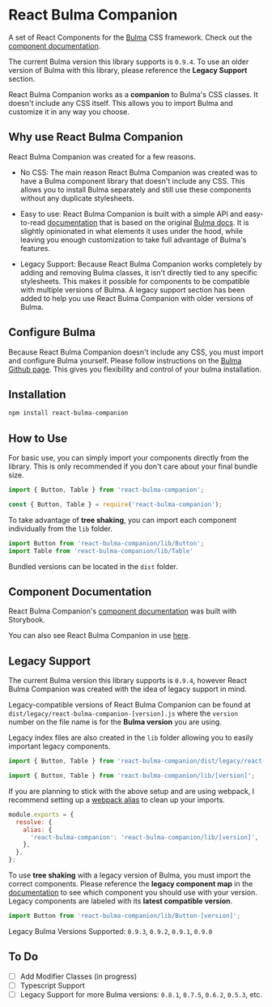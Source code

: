 # React Bulma Companion

A set of React Components for the [Bulma](http://bulma.io/) CSS framework. Check out the [component documentation](http://react-bulma-companion.surge.sh/).

The current Bulma version this library supports is `0.9.4`. To use an older version of Bulma with this library, please reference the **Legacy Support** section.

React Bulma Companion works as a **companion** to Bulma's CSS classes. It doesn't include any CSS itself. This allows you to import Bulma and customize it in any way you choose.

## Why use React Bulma Companion

React Bulma Companion was created for a few reasons.

- No CSS: The main reason React Bulma Companion was created was to have a Bulma component library that doesn't include any CSS. This allows you to install Bulma separately and still use these components without any duplicate stylesheets.

- Easy to use: React Bulma Companion is built with a simple API and easy-to-read [documentation](http://react-bulma-companion.surge.sh/) that is based on the original [Bulma docs](https://bulma.io/documentation/). It is slightly opinionated in what elements it uses under the hood, while leaving you enough customization to take full advantage of Bulma's features.

- Legacy Support: Because React Bulma Companion works completely by adding and removing Bulma classes, it isn't directly tied to any specific stylesheets. This makes it possible for components to be compatible with multiple versions of Bulma. A legacy support section has been added to help you use React Bulma Companion with older versions of Bulma.

## Configure Bulma

Because React Bulma Companion doesn't include any CSS, you must import and configure Bulma yourself. Please follow instructions on the [Bulma Github page](https://github.com/jgthms/bulma). This gives you flexibility and control of your bulma installation.

## Installation

```bash
npm install react-bulma-companion
```

## How to Use

For basic use, you can simply import your components directly from the library. This is only recommended if you don't care about your final bundle size.

```javascript
import { Button, Table } from 'react-bulma-companion';

const { Button, Table } = require('react-bulma-companion');
```

To take advantage of **tree shaking**, you can import each component individually from the `lib` folder.

```javascript
import Button from 'react-bulma-companion/lib/Button';
import Table from 'react-bulma-companion/lib/Table'
```

Bundled versions can be located in the `dist` folder.

## Component Documentation

React Bulma Companion's [component documentation](http://react-bulma-companion.surge.sh/) was built with Storybook.

You can also see React Bulma Companion in use [here](https://github.com/djizco/mern-boilerplate/tree/master/client/components).

## Legacy Support

The current Bulma version this library supports is `0.9.4`, however React Bulma Companion was created with the idea of legacy support in mind.

Legacy-compatible versions of React Bulma Companion can be found at `dist/legacy/react-bulma-companion-[version].js` where the `version` number on the file name is for the **Bulma version** you are using.

Legacy index files are also created in the `lib` folder allowing you to easily important legacy components.

```javascript
import { Button, Table } from 'react-bulma-companion/dist/legacy/react-bulma-companion-[version]';

import { Button, Table } from 'react-bulma-companion/lib/[version]';
```

If you are planning to stick with the above setup and are using webpack, I recommend setting up a [webpack alias](https://webpack.js.org/configuration/resolve/#resolvealias) to clean up your imports.

```javascript
module.exports = {
  resolve: {
    alias: {
      'react-bulma-companion': 'react-bulma-companion/lib/[version]',
    },
  },
};
```

To use **tree shaking** with a legacy version of Bulma, you must import the correct components. Please reference the **legacy component map** in the [documentation](http://react-bulma-companion.surge.sh/?path=/docs/legacy-component-map--page) to see which component you should use with your version. Legacy components are labeled with its **latest compatible version**.

```javascript
import Button from 'react-bulma-companion/lib/Button-[version]';
```

Legacy Bulma Versions Supported: `0.9.3`, `0.9.2`, `0.9.1`, `0.9.0`

## To Do

- [ ] Add Modifier Classes (in progress)
- [ ] Typescript Support
- [ ] Legacy Support for more Bulma versions: `0.8.1`, `0.7.5`, `0.6.2`, `0.5.3`, etc.
